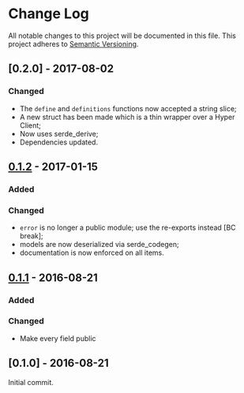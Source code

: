 # Change Log
All notable changes to this project will be documented in this file.
This project adheres to [Semantic Versioning](http://semver.org/).

## [0.2.0] - 2017-08-02

### Changed

- The `define` and `definitions` functions now accepted a string slice;
- A new struct has been made which is a thin wrapper over a Hyper Client;
- Now uses serde_derive;
- Dependencies updated.

## [0.1.2] - 2017-01-15

### Added

### Changed

- `error` is no longer a public module; use the re-exports instead [BC break];
- models are now deserialized via serde_codegen;
- documentation is now enforced on all items.

## [0.1.1] - 2016-08-21

### Added

### Changed

- Make every field public

## [0.1.0] - 2016-08-21

Initial commit.


[0.1.2]: https://github.com/zeyla/urbandictionary.rs/compare/v0.1.1...v0.1.2
[0.1.1]: https://github.com/zeyla/urbandictionary.rs/compare/v0.1.0...v0.1.1
